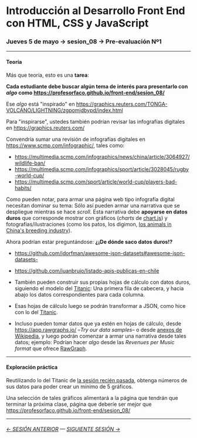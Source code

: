 # Introducción al Desarrollo Front End con HTML, CSS y JavaScript

### Jueves 5 de mayo → sesion_08 → Pre-evaluación Nº1

- - - - - - - - 

#### Teoría

Más que teoría, esto es una **tarea**: 

**Cada estudiante debe buscar algún tema de interés para presentarlo con *algo* como https://profesorfaco.github.io/front-end/sesion_08/**

Ese *algo* está "inspirado" en https://graphics.reuters.com/TONGA-VOLCANO/LIGHTNING/zgpomjdbypd/index.html

Para "inspirarse", ustedes también podrían revisar las infografías digitales en https://graphics.reuters.com/

Convendría sumar una revisión de infografías digitales en https://www.scmp.com/infographic/, tales como: 

- https://multimedia.scmp.com/infographics/news/china/article/3064927/wildlife-ban/
- https://multimedia.scmp.com/infographics/sport/article/3028045/rugby-world-cup/
- https://multimedia.scmp.com/sport/article/world-cup/players-bad-habits/

Como pueden notar, para armar una página web tipo infografía digital necesitan dominar su tema: Sólo así pueden armar una narrativa que se despliegue mientras se hace *scroll*. Esta narrativa debe **apoyarse en datos duros** que corresponde mostrar con gráficos (*charts* de [chart.js](https://www.chartjs.org/)) y fotografías/ilustraciones (como los patos, los digimon, [los animals in China's breeding industry](https://multimedia.scmp.com/infographics/news/china/article/3064927/wildlife-ban/)).

Ahora podrían estar preguntándose: **¿¡De dónde saco datos duros!?**

- https://github.com/jdorfman/awesome-json-datasets#awesome-json-datasets-

- https://github.com/juanbrujo/listado-apis-publicas-en-chile

- También pueden construir sus propias hojas de cálculo con datos duros, siguiendo el modelo del [Titanic](https://github.com/datasciencedojo/datasets/blob/master/titanic.csv): Una primera fila de cabecera, y hacia abajo los datos correspondientes para cada columna.

- Esas hojas de cálculo luego se podrán transformar a JSON, como hice con lo del [Titanic](https://raw.githubusercontent.com/profesorfaco/front-end/main/sesion_07/titanic.json).

- Incluso pueden tomar datos que ya estén en hojas de cálculo, desde https://app.rawgraphs.io/ –*Try our data samples*– o desde [anexos de Wikipedia](https://es.wikipedia.org/wiki/Categor%C3%ADa:Anexos:Chile), y luego podrán comenzar a armar una narrativa desde tales datos; ejemplo: Podrían hacer *algo* desde las *Revenues per Music format* que ofrece [RawGraph](https://app.rawgraphs.io/).

- - - - - - - - 

#### Exploración práctica

Reutilizando lo del Titanic de [la sesión recién pasada](https://profesorfaco.github.io/front-end/sesion_07/), obtenga números de sus datos para poder crear un mínimo de 5 gráficos.

Una selección de tales gráficos alimentará a la página que tendrán que terminar la próxima clase, página que deberíe ser mejor que https://profesorfaco.github.io/front-end/sesion_08/

- - - - - - - - - - - - -

###### [← SESIÓN ANTERIOR](https://github.com/profesorfaco/front-end/tree/main/sesion_07) — [SIGUIENTE SESIÓN →](https://github.com/profesorfaco/front-end/tree/main/sesion_09)
